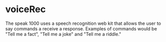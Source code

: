# voiceRec
The speak 1000 uses a speech recognition web kit that allows the user to say commands a receive a response. Examples of commands would be "Tell me a fact", "Tell me a joke" and "Tell me a riddle."
